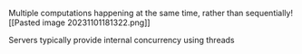 Multiple computations happening at the same time, rather than sequentially![[Pasted image 20231101181322.png]]

Servers typically provide internal concurrency using threads